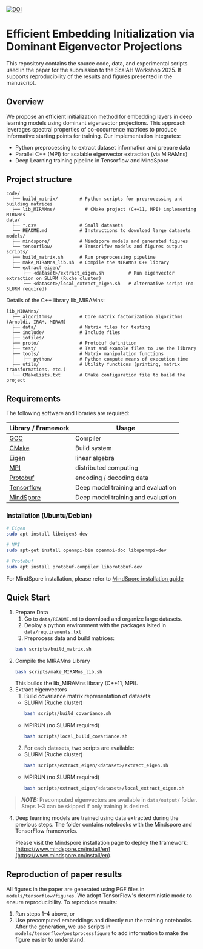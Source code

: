 [![DOI](https://zenodo.org/badge/DOI/10.5281/zenodo.16781370.svg)](https://doi.org/10.5281/zenodo.16781370)

# Efficient Embedding Initialization via Dominant Eigenvector Projections

This repository contains the source code, data, and experimental scripts used in the paper for the submission to the ScalAH Workshop 2025. It supports reproducibility of the results and figures presented in the manuscript.

## Overview

We propose an efficient initialization method for embedding layers in deep learning models using dominant eigenvector projections. This approach leverages spectral properties of co-occurrence matrices to produce informative starting points for training. Our implementation integrates:
 - Python preprocessing to extract dataset information and prepare data
 -  Parallel C++ (MPI) for scalable eigenvector extraction (via MIRAMns)
 - Deep Learning training pipeline in Tensorflow and MindSpore

## Project structure

```
code/
  ├── build_matrix/        # Python scripts for preprocessing and building matrices
  ├── lib_MIRAMns/           # CMake project (C++11, MPI) implementing MIRAMns
data/
  ├── *.csv                # Small datasets
  └── README.md            # Instructions to download large datasets
models/
  ├── mindspore/           # Mindspore models and generated figures
  └── tensorflow/          # Tensorlfow models and figures output
scripts/
  ├── build_matrix.sh      # Run preprocessing pipeline
  ├── make_MIRAMns_lib.sh  # Compile the MIRAMns C++ library
  └── extract_eigen/
      ├── <dataset>/extract_eigen.sh         # Run eigenvector extraction on SLURM (Ruche cluster)
      └── <dataset>/local_extract_eigen.sh   # Alternative script (no SLURM required)
```


Details of the C++ library lib_MIRAMns:
```
lib_MIRAMns/
  ├── algorithms/          # Core matrix factorization algorithms (Arnoldi, IRAM, MIRAM)
  ├── data/                # Matrix files for testing
  ├── include/             # Include files
  ├── iofiles/
  ├── proto/               # Protobuf definition
  ├── test/                # Test and example files to use the library
  ├── tools/               # Matrix manipulation functions
  │   ├── python/          # Python compute means of execution time
  ├── utils/               # Utility functions (printing, matrix transformations, etc.)
  └── CMakeLists.txt       # CMake configuration file to build the project
```

## Requirements

The following software and libraries are required:

| Library / Framework | Usage |
| --- | --- |
| [GCC](https://gcc.gnu.org/gcc-11/) | Compiler |
| [CMake](https://cmake.org/) | Build system |
| [Eigen](https://eigen.tuxfamily.org/) | linear algebra |
| [MPI](https://www.open-mpi.org/) | distributed computing |
| [Protobuf](https://protobuf.dev/) | encoding / decoding data |
| [Tensorflow](https://www.tensorflow.org/) | Deep model training and evaluation |
| [MindSpore](https://www.mindspore.cn/) | Deep model training and evaluation |

### Installation (Ubuntu/Debian)

```bash
# Eigen
sudo apt install libeigen3-dev

# MPI
sudo apt-get install openmpi-bin openmpi-doc libopenmpi-dev

# Protobuf
sudo apt install protobuf-compiler libprotobuf-dev
```

For MindSpore installation, please refer to [MindSpore installation guide](https://www.mindspore.cn/install/en) 

## Quick Start


1. Prepare Data
    1. Go to ```data/README.md``` to download and organize large datasets.
    2. Deploy a python environment with the packages lsited in ```data/requirements.txt```
    3. Preprocess data and build matrices:
    ```bash
    bash scripts/build_matrix.sh
    ```
2. Compile the MIRAMns Library
    ```bash
    bash scripts/make_MIRAMns_lib.sh
    ```
    This builds the lib_MIRAMns library (C++11, MPI).
3. Extract eigenvectors
    1. Build covariance matrix representation of datasets:
      - SLURM (Ruche cluster)
        ```bash
        bash scripts/build_covariance.sh
        ```
      - MPIRUN (no SLURM required)
        ```bash
        bash scripts/local_build_covariance.sh
        ```
    2. For each datasets, two scripts are available:
      - SLURM (Ruche cluster)
        ```bash
        bash scripts/extract_eigen/<dataset>/extract_eigen.sh
        ```
      - MPIRUN (no SLURM required)
        ```bash
        bash scripts/extract_eigen/<dataset>/local_extract_eigen.sh
        ```
> **_NOTE:_**  Precomputed eigenvectors are available in ```data/output/``` folder. Steps 1–3 can be skipped if only training is desired.

4. Deep learning models are trained using data extracted during the previous steps. 
    The folder contains notebooks with the Mindspore and TensorFlow frameworks.
    
    Please visit the Mindspore installation page to deploy the framework: [https://www.mindspore.cn/install/en](https://www.mindspore.cn/install/en).

## Reproduction of paper results

All figures in the paper are generated using PGF files in ```models/tensorflow/figures```. We adopt TensorFlow's deterministic mode to ensure reproducibility. To reproduce results:
  1. Run steps 1–4 above, or
  2. Use precomputed embeddings and directly run the training notebooks.
After the generation, we use scripts in ```models/tensorflow/postprocessfigure``` to add information to make the figure easier to understand. 